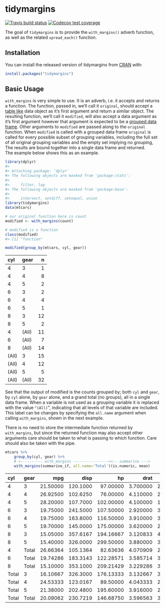 
<!-- README.md is generated from README.Rmd. Please edit that file -->

# tidymargins

<!-- badges: start -->

[![Travis build
status](https://travis-ci.org/halpo/tidymargins.svg?branch=master)](https://travis-ci.org/halpo/tidymargins)
[![Codecov test
coverage](https://codecov.io/gh/halpo/tidymargins/branch/master/graph/badge.svg)](https://codecov.io/gh/halpo/tidymargins?branch=master)
<!-- badges: end -->

The goal of `tidymargins` is to provide the `with_margins()` adverb
function, as well as the related `spread_each()` function.

## Installation

You can install the released version of tidymargins from
[CRAN](https://CRAN.R-project.org) with:

``` r
install.packages("tidymargins")
```

## Basic Usage

`with_margins` is very simple to use. It is an adverb, i.e. it accepts
and returns a function. The function, passed in, we’ll call it
`original`, should accept a [table like](https://tibble.tidyverse.org/)
data object as it’s first argument and return a similar object. The
resulting function, we’ll call it `modified`, will also accept a data
argument as it’s first argument however that argument is expected to be
a [grouped data
frame](https://dplyr.tidyverse.org/reference/group_by.html). Other
arguments to `modified` are passed along to the `original` function.
When `modified` is called with a grouped data frame `original` is called
for every possible subset of grouping variables, including the full set
of all original grouping variables and the empty set implying no
grouping, The results are bound together into a single data frame and
returned.  
The example below shows this as an example.

``` r
library(dplyr)
#> 
#> Attaching package: 'dplyr'
#> The following objects are masked from 'package:stats':
#> 
#>     filter, lag
#> The following objects are masked from 'package:base':
#> 
#>     intersect, setdiff, setequal, union
library(tidymargins)
data(mtcars)

# our original function here is count
modified <- with_margins(count)

# modified is a function 
class(modified)
#> [1] "function"

modified(group_by(mtcars, cyl, gear))
```

| cyl   | gear  |  n |
| :---- | :---- | -: |
| 4     | 3     |  1 |
| 4     | 4     |  8 |
| 4     | 5     |  2 |
| 6     | 3     |  2 |
| 6     | 4     |  4 |
| 6     | 5     |  1 |
| 8     | 3     | 12 |
| 8     | 5     |  2 |
| 4     | (All) | 11 |
| 6     | (All) |  7 |
| 8     | (All) | 14 |
| (All) | 3     | 15 |
| (All) | 4     | 12 |
| (All) | 5     |  5 |
| (All) | (All) | 32 |

See that the output of modified is the counts grouped by; both `cyl` and
`gear`, by `cyl` alone, by `gear` alone, and a grand total (no groups),
all in a single data frame. When a variable is not used as a grouping
variable it is replaced with the value `"(All)`", indicating that all
levels of that variable are included. This label can be changes by
specifying the `all.name` argument when calling `with_margins`, shown in
the next example.

There is no need to store the intermediate function returned by
`with_margins`, but since the returned function may also accept other
arguments care should be taken to what is passing to which function.
Care should also be taken with the pipe.

``` r
mtcars %>% 
    group_by(cyl, gear) %>% 
    # <---------- with_margins ----------------><-- summarise --->
    with_margins(summarise_if, all.name='Total')(is.numeric, mean)
```

| cyl   | gear  |      mpg |     disp |        hp |     drat |       wt |     qsec |        vs |        am |     carb |
| :---- | :---- | -------: | -------: | --------: | -------: | -------: | -------: | --------: | --------: | -------: |
| 4     | 3     | 21.50000 | 120.1000 |  97.00000 | 3.700000 | 2.465000 | 20.01000 | 1.0000000 | 0.0000000 | 1.000000 |
| 4     | 4     | 26.92500 | 102.6250 |  76.00000 | 4.110000 | 2.378125 | 19.61250 | 1.0000000 | 0.7500000 | 1.500000 |
| 4     | 5     | 28.20000 | 107.7000 | 102.00000 | 4.100000 | 1.826500 | 16.80000 | 0.5000000 | 1.0000000 | 2.000000 |
| 6     | 3     | 19.75000 | 241.5000 | 107.50000 | 2.920000 | 3.337500 | 19.83000 | 1.0000000 | 0.0000000 | 1.000000 |
| 6     | 4     | 19.75000 | 163.8000 | 116.50000 | 3.910000 | 3.093750 | 17.67000 | 0.5000000 | 0.5000000 | 4.000000 |
| 6     | 5     | 19.70000 | 145.0000 | 175.00000 | 3.620000 | 2.770000 | 15.50000 | 0.0000000 | 1.0000000 | 6.000000 |
| 8     | 3     | 15.05000 | 357.6167 | 194.16667 | 3.120833 | 4.104083 | 17.14250 | 0.0000000 | 0.0000000 | 3.083333 |
| 8     | 5     | 15.40000 | 326.0000 | 299.50000 | 3.880000 | 3.370000 | 14.55000 | 0.0000000 | 1.0000000 | 6.000000 |
| 4     | Total | 26.66364 | 105.1364 |  82.63636 | 4.070909 | 2.285727 | 19.13727 | 0.9090909 | 0.7272727 | 1.545454 |
| 6     | Total | 19.74286 | 183.3143 | 122.28571 | 3.585714 | 3.117143 | 17.97714 | 0.5714286 | 0.4285714 | 3.428571 |
| 8     | Total | 15.10000 | 353.1000 | 209.21429 | 3.229286 | 3.999214 | 16.77214 | 0.0000000 | 0.1428571 | 3.500000 |
| Total | 3     | 16.10667 | 326.3000 | 176.13333 | 3.132667 | 3.892600 | 17.69200 | 0.2000000 | 0.0000000 | 2.666667 |
| Total | 4     | 24.53333 | 123.0167 |  89.50000 | 4.043333 | 2.616667 | 18.96500 | 0.8333333 | 0.6666667 | 2.333333 |
| Total | 5     | 21.38000 | 202.4800 | 195.60000 | 3.916000 | 2.632600 | 15.64000 | 0.2000000 | 1.0000000 | 4.400000 |
| Total | Total | 20.09062 | 230.7219 | 146.68750 | 3.596563 | 3.217250 | 17.84875 | 0.4375000 | 0.4062500 | 2.812500 |
